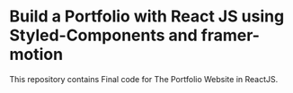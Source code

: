 # Build a Portfolio with React JS using Styled-Components and framer-motion

This repository contains Final code for The Portfolio Website in ReactJS.

